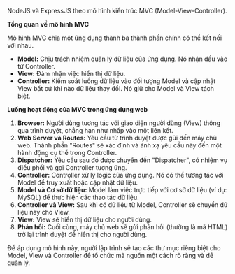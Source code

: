 NodeJS và ExpressJS theo mô hình kiến trúc MVC (Model-View-Controller).

**Tổng quan về mô hình MVC**

Mô hình MVC chia một ứng dụng thành ba thành phần chính có thể kết nối với nhau.

*   **Model:** Chịu trách nhiệm quản lý dữ liệu của ứng dụng. Nó nhận đầu vào từ Controller.
*   **View:** Đảm nhận việc hiển thị dữ liệu.
*   **Controller:** Kiểm soát luồng dữ liệu vào đối tượng Model và cập nhật View bất cứ khi nào dữ liệu thay đổi. Nó giữ cho Model và View tách biệt.

**Luồng hoạt động của MVC trong ứng dụng web**

1.  **Browser:** Người dùng tương tác với giao diện người dùng (View) thông qua trình duyệt, chẳng hạn như nhấp vào một liên kết.
2.  **Web Server và Routes:** Yêu cầu từ trình duyệt được gửi đến máy chủ web. Thành phần "Routes" sẽ xác định và ánh xạ yêu cầu này đến một hành động cụ thể trong Controller.
3.  **Dispatcher:** Yêu cầu sau đó được chuyển đến "Dispatcher", có nhiệm vụ điều phối và gọi Controller tương ứng.
4.  **Controller:** Controller xử lý logic của ứng dụng. Nó có thể tương tác với Model để truy xuất hoặc cập nhật dữ liệu.
5.  **Model và Cơ sở dữ liệu:** Model làm việc trực tiếp với cơ sở dữ liệu (ví dụ: MySQL) để thực hiện các thao tác dữ liệu.
6.  **Controller và View:** Sau khi có dữ liệu từ Model, Controller sẽ chuyển dữ liệu này cho View.
7.  **View:** View sẽ hiển thị dữ liệu cho người dùng.
8.  **Phản hồi:** Cuối cùng, máy chủ web sẽ gửi phản hồi (thường là mã HTML) trở lại trình duyệt để hiển thị cho người dùng.

Để áp dụng mô hình này, người lập trình sẽ tạo các thư mục riêng biệt cho Model, View và Controller để tổ chức mã nguồn một cách rõ ràng và dễ quản lý.